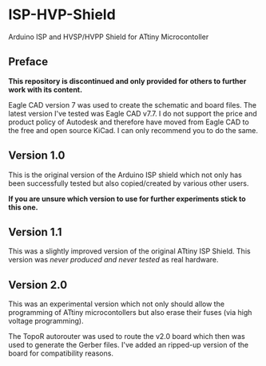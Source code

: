 # ISP-HVP-Shield

Arduino ISP and HVSP/HVPP Shield for ATtiny Microcontoller

## Preface

**This repository is discontinued and only provided for others to further work
with its content.**

Eagle CAD version 7 was used to create the schematic and board files. The latest
version I've tested was Eagle CAD v7.7. I do not support the price and product
policy of Autodesk and therefore have moved from Eagle CAD to the free and open
source KiCad. I can only recommend you to do the same.

## Version 1.0

This is the original version of the Arduino ISP shield which not only has been
successfully tested but also copied/created by various other users.

**If you are unsure which version to use for further experiments stick to this
one.**

## Version 1.1

This was a slightly improved version of the original ATtiny ISP Shield.
This version was *never produced and never tested* as real hardware.

## Version 2.0

This was an experimental version which not only should allow the programming
of ATtiny microcontollers but also erase their fuses (via high voltage
programming).

The TopoR autorouter was used to route the v2.0 board which then was used to
generate the Gerber files. I've added an ripped-up version of the board for
compatibility reasons.
